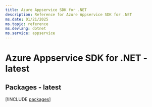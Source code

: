 ```yaml
---
title: Azure Appservice SDK for .NET
description: Reference for Azure Appservice SDK for .NET
ms.date: 01/21/2025
ms.topic: reference
ms.devlang: dotnet
ms.service: appservice
---
```

# Azure Appservice SDK for .NET - latest
## Packages - latest
[!INCLUDE [packages](appservice-index.md)]
